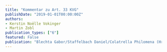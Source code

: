 ```yaml
---
title: "Kommentar zu Art. 33 KVG"
publishDate: "2019-01-01T00:00:00Z"
authors: 
- Kerstin Noëlle Vokinger
- Martin Zobl 
publication_types: ["6"]
featured: False
publication: "Blechta Gabor/Staffelbach Daniel/Colatrella Philomena (Hrsg.), Basler Kommentar zum Krankenversicherungsgesetz, Basel "
---
```

